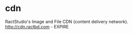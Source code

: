 # cdn
 RactStudio's Image and File CDN (content delivery network). http://cdn.ractbd.com   - EXPIRE
